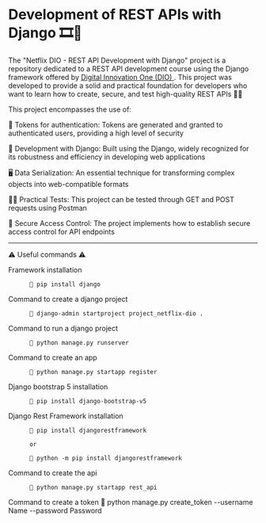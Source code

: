 # Development of REST APIs with Django 🎞️🔐

The "Netflix DIO - REST API Development with Django" project is a repository dedicated to a REST API development course using the Django framework offered by  <a href="https://www.dio.me/"> Digital Innovation One (DIO) </a>. This project was developed to provide a solid and practical foundation for developers who want to learn how to create, secure, and test high-quality REST APIs 🔐🔏


This project encompasses the use of:

🔐 Tokens for authentication: Tokens are generated and granted to authenticated users, providing a high level of security

🐍 Development with Django: Built using the Django, widely recognized for its robustness and efficiency in developing web applications

🖥️ Data Serialization: An essential technique for transforming complex objects into web-compatible formats

✍🏽 Practical Tests: This project can be tested through GET and POST requests using Postman

🚓 Secure Access Control: The project implements how to establish secure access control for API endpoints

<hr>

⚠ Useful commands ⚠

Framework installation

          🔴 pip install django

Command to create a django project

          🔴 django-admin startproject project_netflix-dio .

Command to run a django project

          🔴 python manage.py runserver

Command to create an app

          🔴 python manage.py startapp register

Django bootstrap 5 installation

          🔴 pip install django-bootstrap-v5

Django Rest Framework installation

          🔴 pip install djangorestframework

          or 

          🔴 python -m pip install djangorestframework


Command to create the api

          🔴 python manage.py startapp rest_api

Command to create a token
          🔴 python manage.py create_token --username Name --password Password